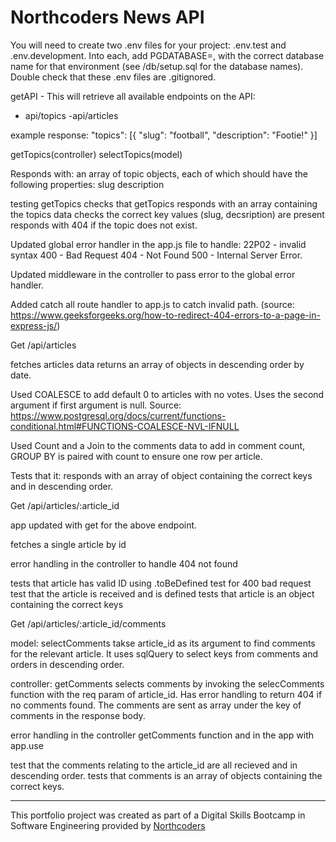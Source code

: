 # Northcoders News API

You will need to create two .env files for your project: .env.test and .env.development. Into each, add PGDATABASE=, with the correct database name for that environment (see /db/setup.sql for the database names). Double check that these .env files are .gitignored.

getAPI - This will retrieve all available endpoints on the API:

- api/topics
  -api/articles

example response:
"topics": [{ "slug": "football", "description": "Footie!" }]

getTopics(controller)
selectTopics(model)

Responds with: an array of topic objects, each of which should have the following properties:
slug
description

testing getTopics
checks that getTopics responds with an array containing the topics data
checks the correct key values (slug, decsription) are present
responds with 404 if the topic does not exist.

Updated global error handler in the app.js file to handle:
22P02 - invalid syntax
400 - Bad Request
404 - Not Found
500 - Internal Server Error.

Updated middleware in the controller to pass error to the global error handler.

Added catch all route handler to app.js to catch invalid path. (source: https://www.geeksforgeeks.org/how-to-redirect-404-errors-to-a-page-in-express-js/)

Get /api/articles

fetches articles data
returns an array of objects in descending order by date.

Used COALESCE to add default 0 to articles with no votes. Uses the second argument if first argument is null. Source: https://www.postgresql.org/docs/current/functions-conditional.html#FUNCTIONS-COALESCE-NVL-IFNULL

Used Count and a Join to the comments data to add in comment count, GROUP BY is paired with count to ensure one row per article.

Tests that it:
responds with an array of object containing the correct keys and in descending order.

Get /api/articles/:article_id

app updated with get for the above endpoint.

fetches a single article by id

error handling in the controller to handle 404 not found

tests that article has valid ID using .toBeDefined
test for 400 bad request
test that the article is received and is defined
tests that article is an object containing the correct keys

Get /api/articles/:article_id/comments

model: selectComments takse article_id as its argument to find comments for the relevant article. It uses sqlQuery to select keys from comments and orders in descending order.

controller: getComments selects comments by invoking the selecComments function with the req param of article_id. Has error handling to return 404 if no comments found. The comments are sent as array under the key of comments in the response body.

error handling in the controller getComments function and in the app with app.use

test that the comments relating to the article_id are all recieved and in descending order.
tests that comments is an array of objects containing the correct keys.

---

This portfolio project was created as part of a Digital Skills Bootcamp in Software Engineering provided by [Northcoders](https://northcoders.com/)
